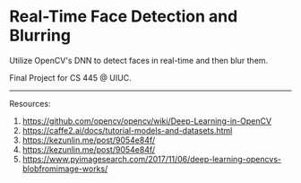 # Real-Time Face Detection and Blurring
Utilize OpenCV's DNN to detect faces in real-time and then blur them.

Final Project for CS 445 @ UIUC.

----------------------------------------------------------------------------------

Resources:
1. https://github.com/opencv/opencv/wiki/Deep-Learning-in-OpenCV
2. https://caffe2.ai/docs/tutorial-models-and-datasets.html
3. https://kezunlin.me/post/9054e84f/
4. https://kezunlin.me/post/9054e84f/
5. https://www.pyimagesearch.com/2017/11/06/deep-learning-opencvs-blobfromimage-works/
